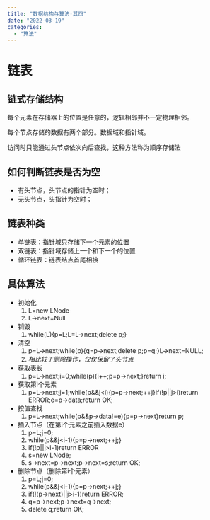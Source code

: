 ```yaml
---
title: "数据结构与算法·其四"
date: "2022-03-19"
categories:
  - "算法"
---
```


# 链表

## 链式存储结构

每个元素在存储器上的位置是任意的，逻辑相邻并不一定物理相邻。

每个节点存储的数据有两个部分。数据域和指针域。

访问时只能通过头节点依次向后查找，这种方法称为顺序存储法

## 如何判断链表是否为空

- 有头节点，头节点的指针为空时；
- 无头节点，头指针为空时；

## 链表种类

- 单链表：指针域只存储下一个元素的位置
- 双链表：指针域存储上一个和下一个的位置
- 循环链表：链表结点首尾相接

## 具体算法

- 初始化
    1. L=new LNode
    2. L->next=Null
- 销毁
    1. while(L){p=L;L=L->next;delete p;}
- 清空
    1. p=L->next;while(p){q=p->next;delete p;p=q;}L->next=NULL;
    2. _相比较于删除操作，仅仅保留了头节点_
- 获取表长
    1. p=L->next;i=0;while(p){i++;p=p->next;}return i;
- 获取第i个元素
    1. p=L->next;j=1;while(p&&j<i){p=p->next;++j}if(!p||j>i)return ERROR;e=p->data;return OK;
- 按值查找
    1. p=L->next;while(p&&p->data!=e){p=p->next}return p;
- 插入节点（在第i个元素之前插入数据e）
    1. p=L;j=0;
    2. while(p&&j<i-1){p=p->next;++j;}
    3. if(!p||j>i-1)return ERROR
    4. s=new LNode;
    5. s->next=p->next;p->next=s;return OK;
- 删除节点（删除第i个元素）
    1. p=L;j=0;
    2. while(p&&j<i-1){p=p->next;++j;}
    3. if(!(p->next)||j>i-1)return ERROR;
    4. q=p->next;p->next=q->next;
    5. delete q;return OK;
